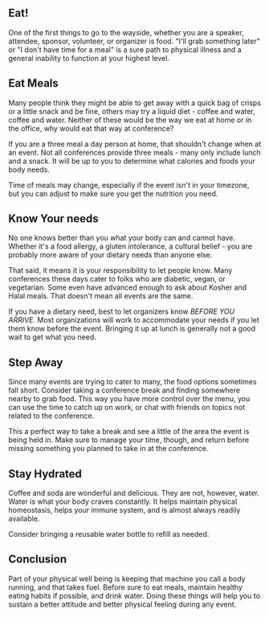 ## Eat!

One of the first things to go to the wayside, whether you are a speaker, attendee, sponsor, volunteer, or organizer is food. "I'll grab something later" or "I don't have time for a meal" is a sure path to physical illness and a general inability to function at your highest level.

## Eat Meals
Many people think they might be able to get away with a quick bag of crisps or a little snack and be fine, others may try a liquid diet - coffee and water, coffee and water. Neither of these would be the way we eat at home or in the office, why would eat that way at conference?

If you are a three meal a day person at home, that shouldn't change when at an event. Not all conferences provide three meals - many only include lunch and a snack. It will be up to you to determine what calories and foods your body needs.

Time of meals may change, especially if the event isn't in your timezone, but you can adjust to make sure you get the nutrition you need.

## Know Your needs
No one knows better than you what your body can and cannot have. Whether it's a food allergy, a gluten intolerance, a cultural belief - you are probably more aware of your dietary needs than anyone else.

That said, it means it is your responsibility to let people know. Many conferences these days cater to folks who are diabetic, vegan, or vegetarian. Some even have advanced enough to ask about Kosher and Halal meals. That doesn't mean all events are the same.

If you have a dietary need, best to let organizers know *BEFORE YOU ARRIVE*. Most organizations will work to accommodate your needs if you let them know before the event. Bringing it up at lunch is generally not a good wait to get what you need.

## Step Away
Since many events are trying to cater to many, the food options sometimes fall short. Consider taking a conference break and finding somewhere nearby to grab food. This way you have more control over the menu, you can use the time to catch up on work, or chat with friends on topics not related to the conference.

This a perfect way to take a break and see a little of the area the event is being held in. Make sure to manage your time, though, and return before missing something you planned to take in at the conference.

## Stay Hydrated
Coffee and soda are wonderful and delicious. They are not, however, water. Water is what your body craves constantly. It helps maintain physical homeostasis, helps your immune system, and is almost always readily available.

Consider bringing a reusable water bottle to refill as needed.

## Conclusion
Part of your physical well being is keeping that machine you call a body running, and that takes fuel. Before sure to eat meals, maintain healthy eating habits if possible, and drink water. Doing these things will help you to sustain a better attitude and better physical feeling during any event.
